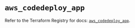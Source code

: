 # `aws_codedeploy_app`

Refer to the Terraform Registry for docs: [`aws_codedeploy_app`](https://registry.terraform.io/providers/hashicorp/aws/6.0.0/docs/resources/codedeploy_app).
